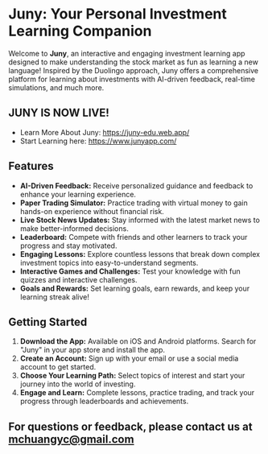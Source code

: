 # Juny: Your Personal Investment Learning Companion

Welcome to **Juny**, an interactive and engaging investment learning app designed to make understanding the stock market as fun as learning a new language! Inspired by the Duolingo approach, Juny offers a comprehensive platform for learning about investments with AI-driven feedback, real-time simulations, and much more.

## JUNY IS NOW LIVE!

- Learn More About Juny: https://juny-edu.web.app/
- Start Learning here: https://www.junyapp.com/

## Features

- **AI-Driven Feedback:** Receive personalized guidance and feedback to enhance your learning experience.
- **Paper Trading Simulator:** Practice trading with virtual money to gain hands-on experience without financial risk.
- **Live Stock News Updates:** Stay informed with the latest market news to make better-informed decisions.
- **Leaderboard:** Compete with friends and other learners to track your progress and stay motivated.
- **Engaging Lessons:** Explore countless lessons that break down complex investment topics into easy-to-understand segments.
- **Interactive Games and Challenges:** Test your knowledge with fun quizzes and interactive challenges.
- **Goals and Rewards:** Set learning goals, earn rewards, and keep your learning streak alive!

## Getting Started

1. **Download the App:** Available on iOS and Android platforms. Search for "Juny" in your app store and install the app.
2. **Create an Account:** Sign up with your email or use a social media account to get started.
3. **Choose Your Learning Path:** Select topics of interest and start your journey into the world of investing.
4. **Engage and Learn:** Complete lessons, practice trading, and track your progress through leaderboards and achievements.

## For questions or feedback, please contact us at mchuangyc@gmail.com
